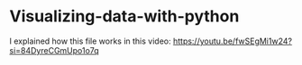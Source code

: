 # Visualizing-data-with-python
I explained how this file works in this video: https://youtu.be/fwSEgMi1w24?si=84DyreCGmUpo1o7q
